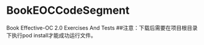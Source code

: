 # BookEOCCodeSegment
Book Effective-OC 2.0 Exercises And Tests
##注意：下载后需要在项目根目录下执行pod install才能成功运行文件。
